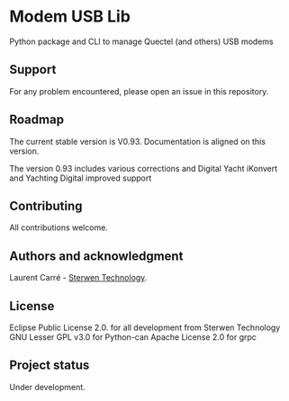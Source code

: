 # Modem USB Lib
Python package and CLI to manage Quectel (and others) USB modems



## Support

For any problem encountered, please open an issue in this repository.

## Roadmap
The current stable version is V0.93. Documentation is aligned on this version.

The version 0.93 includes various corrections and Digital Yacht iKonvert and Yachting Digital improved support


## Contributing

All contributions welcome. 

## Authors and acknowledgment
Laurent Carré - [Sterwen Technology](http://www.sterwen-technology.eu). 

## License
Eclipse Public License 2.0. for all development from Sterwen Technology
GNU Lesser GPL v3.0 for Python-can
Apache License 2.0 for grpc

## Project status
Under development.

